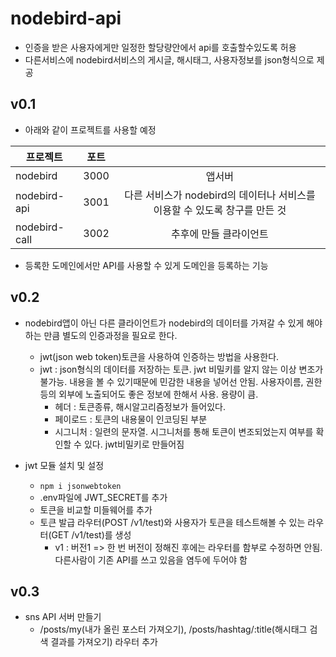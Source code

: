 # nodebird-api
- 인증을 받은 사용자에게만 일정한 할당량안에서 api를 호출할수있도록 허용
- 다른서비스에 nodebird서비스의 게시글, 해시태그, 사용자정보를 json형식으로 제공

## v0.1
- 아래와 같이 프로젝트를 사용할 예정

| 프로젝트 | 포트 |  |
|---|:---:|:---:|
| nodebird | 3000 | 앱서버 |
| nodebird-api | 3001 | 다른 서비스가 nodebird의 데이터나 서비스를 이용할 수 있도록 창구를 만든 것 |
| nodebird-call | 3002 | 추후에 만들 클라이언트 |

- 등록한 도메인에서만 API를 사용할 수 있게 도메인을 등록하는 기능

## v0.2
- nodebird앱이 아닌 다른 클라이언트가 nodebird의 데이터를 가져갈 수 있게 해야 하는 만큼 별도의 인증과정을 필요로 한다.
    - jwt(json web token)토큰을 사용하여 인증하는 방법을 사용한다.
    - jwt : json형식의 데이터를 저장하는 토큰. jwt 비밀키를 알지 않는 이상 변조가 불가능. 내용을 볼 수 있기때문에 민감한 내용을 넣어선 안됨. 사용자이름, 권한등의 외부에 노출되어도 좋은 정보에 한해서 사용. 용량이 큼.
        - 헤더 : 토큰종류, 해시알고리즘정보가 들어있다.
        - 페이로드 : 토큰의 내용물이 인코딩된 부분
        - 시그니처 : 일련의 문자열. 시그니처를 통해 토큰이 변조되었는지 여부를 확인할 수 있다. jwt비밀키로 만들어짐

- jwt 모듈 설치 및 설정
    - `npm i jsonwebtoken`
    - .env파일에 JWT_SECRET를 추가
    - 토큰을 비교할 미들웨어를 추가
    - 토큰 발급 라우터(POST /v1/test)와 사용자가 토큰을 테스트해볼 수 있는 라우터(GET /v1/test)를 생성
        - v1 : 버전1 => 한 번 버전이 정해진 후에는 라우터를 함부로 수정하면 안됨. 다른사람이 기존 API를 쓰고 있음을 염두에 두어야 함


## v0.3
- sns API 서버 만들기
    - /posts/my(내가 올린 포스터 가져오기), /posts/hashtag/:title(해시태그 검색 결과를 가져오기) 라우터 추가
